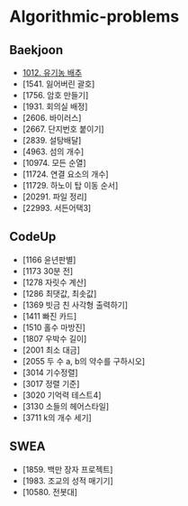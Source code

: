 # Algorithmic-problems

## Baekjoon
* [1012. 유기농 배추](https://github.com/yun-shin/Algorithmic-problems/blob/master/Baekjoon/1012.%20%EC%9C%A0%EA%B8%B0%EB%86%8D%20%EB%B0%B0%EC%B6%94.ipynb)
* [1541. 잃어버린 괄호]
* [1756. 암호 만들기]
* [1931. 회의실 배정]
* [2606. 바이러스]
* [2667. 단지번호 붙이기]
* [2839. 설탕배달]
* [4963. 섬의 개수]
* [10974. 모든 순열]
* [11724. 연결 요소의 개수]
* [11729. 하노이 탑 이동 순서]
* [20291. 파일 정리]
* [22993. 서든어택3]

## CodeUp
* [1166 윤년판별]
* [1173 30분 전]
* [1278 자릿수 계산]
* [1286 최댓값, 최솟값]
* [1369 빗금 친 사각형 출력하기]
* [1411 빠진 카드]
* [1510 홀수 마방진]
* [1807 우박수 길이]
* [2001 최소 대금]
* [2055 두 수 a, b의 약수를 구하시오]
* [3014 기수정렬]
* [3017 정렬 기준]
* [3020 기억력 테스트4]
* [3130 소들의 헤어스타일]
* [3711 k의 개수 세기]

## SWEA
* [1859. 백만 장자 프로젝트]
* [1983. 조교의 성적 매기기]
* [10580. 전봇대]
